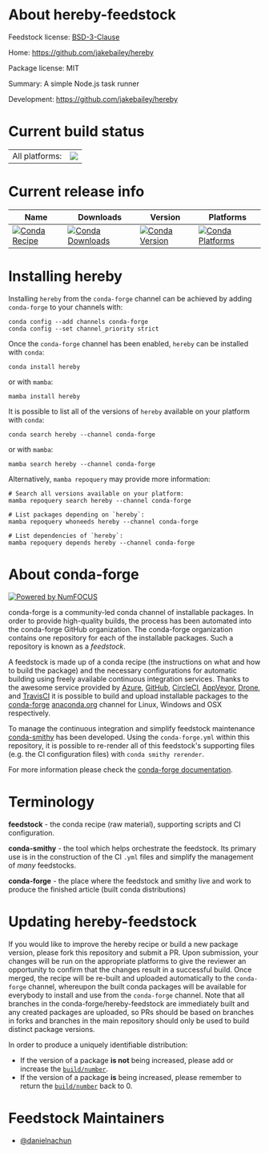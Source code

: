 About hereby-feedstock
======================

Feedstock license: [BSD-3-Clause](https://github.com/conda-forge/hereby-feedstock/blob/main/LICENSE.txt)

Home: https://github.com/jakebailey/hereby

Package license: MIT

Summary: A simple Node.js task runner

Development: https://github.com/jakebailey/hereby

Current build status
====================


<table><tr><td>All platforms:</td>
    <td>
      <a href="https://dev.azure.com/conda-forge/feedstock-builds/_build/latest?definitionId=24301&branchName=main">
        <img src="https://dev.azure.com/conda-forge/feedstock-builds/_apis/build/status/hereby-feedstock?branchName=main">
      </a>
    </td>
  </tr>
</table>

Current release info
====================

| Name | Downloads | Version | Platforms |
| --- | --- | --- | --- |
| [![Conda Recipe](https://img.shields.io/badge/recipe-hereby-green.svg)](https://anaconda.org/conda-forge/hereby) | [![Conda Downloads](https://img.shields.io/conda/dn/conda-forge/hereby.svg)](https://anaconda.org/conda-forge/hereby) | [![Conda Version](https://img.shields.io/conda/vn/conda-forge/hereby.svg)](https://anaconda.org/conda-forge/hereby) | [![Conda Platforms](https://img.shields.io/conda/pn/conda-forge/hereby.svg)](https://anaconda.org/conda-forge/hereby) |

Installing hereby
=================

Installing `hereby` from the `conda-forge` channel can be achieved by adding `conda-forge` to your channels with:

```
conda config --add channels conda-forge
conda config --set channel_priority strict
```

Once the `conda-forge` channel has been enabled, `hereby` can be installed with `conda`:

```
conda install hereby
```

or with `mamba`:

```
mamba install hereby
```

It is possible to list all of the versions of `hereby` available on your platform with `conda`:

```
conda search hereby --channel conda-forge
```

or with `mamba`:

```
mamba search hereby --channel conda-forge
```

Alternatively, `mamba repoquery` may provide more information:

```
# Search all versions available on your platform:
mamba repoquery search hereby --channel conda-forge

# List packages depending on `hereby`:
mamba repoquery whoneeds hereby --channel conda-forge

# List dependencies of `hereby`:
mamba repoquery depends hereby --channel conda-forge
```


About conda-forge
=================

[![Powered by
NumFOCUS](https://img.shields.io/badge/powered%20by-NumFOCUS-orange.svg?style=flat&colorA=E1523D&colorB=007D8A)](https://numfocus.org)

conda-forge is a community-led conda channel of installable packages.
In order to provide high-quality builds, the process has been automated into the
conda-forge GitHub organization. The conda-forge organization contains one repository
for each of the installable packages. Such a repository is known as a *feedstock*.

A feedstock is made up of a conda recipe (the instructions on what and how to build
the package) and the necessary configurations for automatic building using freely
available continuous integration services. Thanks to the awesome service provided by
[Azure](https://azure.microsoft.com/en-us/services/devops/), [GitHub](https://github.com/),
[CircleCI](https://circleci.com/), [AppVeyor](https://www.appveyor.com/),
[Drone](https://cloud.drone.io/welcome), and [TravisCI](https://travis-ci.com/)
it is possible to build and upload installable packages to the
[conda-forge](https://anaconda.org/conda-forge) [anaconda.org](https://anaconda.org/)
channel for Linux, Windows and OSX respectively.

To manage the continuous integration and simplify feedstock maintenance
[conda-smithy](https://github.com/conda-forge/conda-smithy) has been developed.
Using the ``conda-forge.yml`` within this repository, it is possible to re-render all of
this feedstock's supporting files (e.g. the CI configuration files) with ``conda smithy rerender``.

For more information please check the [conda-forge documentation](https://conda-forge.org/docs/).

Terminology
===========

**feedstock** - the conda recipe (raw material), supporting scripts and CI configuration.

**conda-smithy** - the tool which helps orchestrate the feedstock.
                   Its primary use is in the construction of the CI ``.yml`` files
                   and simplify the management of *many* feedstocks.

**conda-forge** - the place where the feedstock and smithy live and work to
                  produce the finished article (built conda distributions)


Updating hereby-feedstock
=========================

If you would like to improve the hereby recipe or build a new
package version, please fork this repository and submit a PR. Upon submission,
your changes will be run on the appropriate platforms to give the reviewer an
opportunity to confirm that the changes result in a successful build. Once
merged, the recipe will be re-built and uploaded automatically to the
`conda-forge` channel, whereupon the built conda packages will be available for
everybody to install and use from the `conda-forge` channel.
Note that all branches in the conda-forge/hereby-feedstock are
immediately built and any created packages are uploaded, so PRs should be based
on branches in forks and branches in the main repository should only be used to
build distinct package versions.

In order to produce a uniquely identifiable distribution:
 * If the version of a package **is not** being increased, please add or increase
   the [``build/number``](https://docs.conda.io/projects/conda-build/en/latest/resources/define-metadata.html#build-number-and-string).
 * If the version of a package **is** being increased, please remember to return
   the [``build/number``](https://docs.conda.io/projects/conda-build/en/latest/resources/define-metadata.html#build-number-and-string)
   back to 0.

Feedstock Maintainers
=====================

* [@danielnachun](https://github.com/danielnachun/)

